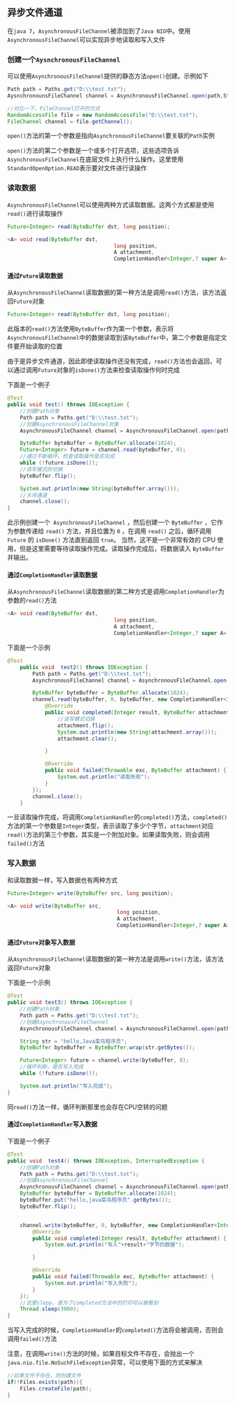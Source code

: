 ## 异步文件通道  

在`java 7`，`AsynchronousFileChannel`被添加到了`Java NIO`中。使用`AsynchronousFileChannel`可以实现异步地读取和写入文件  

### 创建一个`AysnchronousFileChannel`  

可以使用`AsynchronousFileChannel`提供的静态方法`open()`创建。示例如下  

```java
Path path = Paths.get("D:\\test.txt");
AysnchronounsFileChannel channel = AsynchronousFileChannel.open(path,StandardOpenOption.READ);

//对比一下，FileChannel打开的方式  
RandomAccessFile file = new RandomAccessFile("D:\\test.txt");
FileChannel channel = file.getChannel();
```

`open()`方法的第一个参数是指向`AsynchronousFileChannel`要关联的`Path`实例  

`open()`方法的第二个参数是一个或多个打开选项，这些选项告诉`AsynchronousFileChannel`在底层文件上执行什么操作。这里使用`StandardOpenOption.READ`表示要对文件进行读操作  

### 读取数据  

`AsynchronousFileChannel`可以使用两种方式读取数据。这两个方式都是使用`read()`进行读取操作  

```java
Future<Integer> read(ByteBuffer dst, long position);

<A> void read(ByteBuffer dst,
                                  long position,
                                  A attachment,
                                  CompletionHandler<Integer,? super A> handler);
```

#### 通过`Future`读取数据  

从`AsynchronousFileChannel`读取数据的第一种方法是调用`read()`方法，该方法返回`Future`对象  

```java
Future<Integer> read(ByteBuffer dst, long position);
```

此版本的`read()`方法使用`ByteBuffer`作为第一个参数，表示将`AsynchronousFileChannel`中的数据读取到该`ByteBuffer`中，第二个参数是指定文件要开始读取的位置  

由于是异步文件通道，因此即使读取操作还没有完成，`read()`方法也会返回，可以通过调用`Future`对象的`isDone()`方法来检查读取操作何时完成  

下面是一个例子  

```java
@Test
public void test() throws IOException {
    //创建Path对象
    Path path = Paths.get("D:\\test.txt");
    //创建AsynchronousFileChannel对象
    AsynchronousFileChannel channel = AsynchronousFileChannel.open(path, StandardOpenOption.READ);

    ByteBuffer byteBuffer = ByteBuffer.allocate(1024);
    Future<Integer> future = channel.read(byteBuffer, 0);
    //通过不断循环，检查读取操作是否完成
    while (!future.isDone());
    //读写模式的切换
    byteBuffer.flip();

    System.out.println(new String(byteBuffer.array()));
    //关闭通道
    channel.close();
}
```

此示例创建一个` AsynchronousFileChannel` ，然后创建一个 `ByteBuffer` ，它作为参数传递给 `read()` 方法，并且位置为 `0` ，在调用 `read()` 之后，循环调用 `Future` 的 `isDone()` 方法直到返回 `true`。 当然，这不是一个非常有效的 CPU 使用，但是这里需要等待读取操作完成。读取操作完成后，将数据读入 `ByteBuffer` 并输出。

#### 通过`CompletionHandler`读取数据  

从`AsynchronousFileChannel`读取数据的第二种方式是调用`CompletionHandler`为参数的`read()`方法  

```java
<A> void read(ByteBuffer dst,
                                  long position,
                                  A attachment,
                                  CompletionHandler<Integer,? super A> handler);
```

下面是一个示例  

```java
@Test
    public void  test2() throws IOException {
        Path path = Paths.get("D:\\test.txt");
        AsynchronousFileChannel channel = AsynchronousFileChannel.open(path, StandardOpenOption.READ);

        ByteBuffer byteBuffer = ByteBuffer.allocate(1024);
        channel.read(byteBuffer, 0, byteBuffer, new CompletionHandler<Integer, ByteBuffer>() {
            @Override
            public void completed(Integer result, ByteBuffer attachment) {
                //读写模式切换
                attachment.flip();
                System.out.println(new String(attachment.array()));
                attachment.clear();

            }

            @Override
            public void failed(Throwable exc, ByteBuffer attachment) {
                System.out.println("读取失败");
            }
        });
        channel.close();
    }
```

一旦读取操作完成，将调用`CompletionHandler`的`completed()`方法，`completed()`方法的第一个参数是`Integer`类型，表示读取了多少个字节，`attachment`对应`read()`方法的第三个参数，其实是一个附加对象。如果读取失败，则会调用`failed()`方法  

### 写入数据  

和读取数据一样，写入数据也有两种方式  

```java
Future<Integer> write(ByteBuffer src, long position);

<A> void write(ByteBuffer src,
                                   long position,
                                   A attachment,
                                   CompletionHandler<Integer,? super A> handler);
```

#### 通过`Future`对象写入数据  

从`AsynchronousFileChannel`读取数据的第一种方法是调用`write()`方法，该方法返回`Future`对象   

下面是一个示例  

```java
@Test
public void test3() throws IOException {
    //创建Path对象
    Path path = Paths.get("D:\\test.txt");
    //创建AsynchronousFileChannel
    AsynchronousFileChannel channel = AsynchronousFileChannel.open(path, StandardOpenOption.WRITE);

    String str = "hello,Java菜鸟程序员";
    ByteBuffer byteBuffer = ByteBuffer.wrap(str.getBytes());

    Future<Integer> future = channel.write(byteBuffer, 0);
    //循环判断，是否写入完成
    while (!future.isDone());

    System.out.println("写入完成");
}
```

同`read()`方法一样，循环判断那里也会存在CPU空转的问题  

#### 通过`CompletionHandler`写入数据  

下面是一个例子  

```java
@Test
public void  test4() throws IOException, InterruptedException {
    //创建Path对象
    Path path = Paths.get("D:\\test.txt");
    //创建AsynchronousFileChannel
    AsynchronousFileChannel channel = AsynchronousFileChannel.open(path, StandardOpenOption.WRITE);
    ByteBuffer byteBuffer = ByteBuffer.allocate(1024);
    byteBuffer.put("hello,java菜鸟程序员".getBytes());
    byteBuffer.flip();


    channel.write(byteBuffer, 0, byteBuffer, new CompletionHandler<Integer, ByteBuffer>() {
        @Override
        public void completed(Integer result, ByteBuffer attachment) {
            System.out.println("写入"+result+"字节的数据");

        }

        @Override
        public void failed(Throwable exc, ByteBuffer attachment) {
            System.out.println("写入失败");
        }
    });
    //这里slepp，是为了completed方法中的打印可以被看到
    Thread.sleep(3000);
}

```

当写入完成的时候，`CompletionHandler`的`completed()`方法将会被调用，否则会调用`failed()`方法  

注意，在调用`write()`方法的时候，如果目标文件不存在，会抛出一个`java.nio.file.NoSuchFileException`异常，可以使用下面的方式来解决  

```java
//如果文件不存在，则创建文件
if(!Files.exists(path)){
    Files.createFile(path);
}
```
